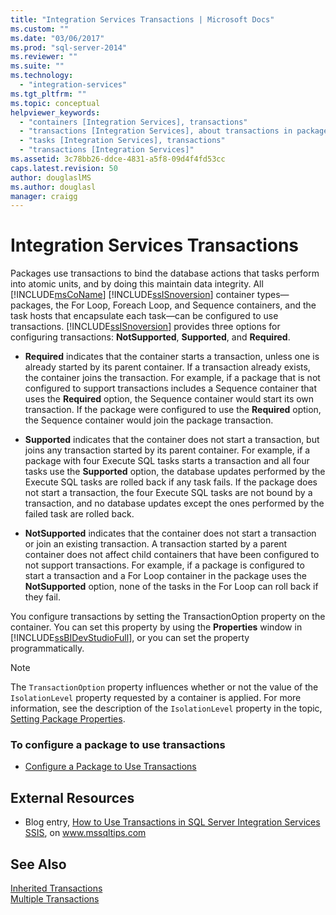 ```yaml
---
title: "Integration Services Transactions | Microsoft Docs"
ms.custom: ""
ms.date: "03/06/2017"
ms.prod: "sql-server-2014"
ms.reviewer: ""
ms.suite: ""
ms.technology: 
  - "integration-services"
ms.tgt_pltfrm: ""
ms.topic: conceptual
helpviewer_keywords: 
  - "containers [Integration Services], transactions"
  - "transactions [Integration Services], about transactions in packages"
  - "tasks [Integration Services], transactions"
  - "transactions [Integration Services]"
ms.assetid: 3c78bb26-ddce-4831-a5f8-09d4f4fd53cc
caps.latest.revision: 50
author: douglaslMS
ms.author: douglasl
manager: craigg
---
```

# Integration Services Transactions
  Packages use transactions to bind the database actions that tasks perform into atomic units, and by doing this maintain data integrity. All [!INCLUDE[msCoName](../includes/msconame-md.md)] [!INCLUDE[ssISnoversion](../includes/ssisnoversion-md.md)] container types—packages, the For Loop, Foreach Loop, and Sequence containers, and the task hosts that encapsulate each task—can be configured to use transactions. [!INCLUDE[ssISnoversion](../includes/ssisnoversion-md.md)] provides three options for configuring transactions: **NotSupported**, **Supported**, and **Required**.  
  
-   **Required** indicates that the container starts a transaction, unless one is already started by its parent container. If a transaction already exists, the container joins the transaction. For example, if a package that is not configured to support transactions includes a Sequence container that uses the **Required** option, the Sequence container would start its own transaction. If the package were configured to use the **Required** option, the Sequence container would join the package transaction.  
  
-   **Supported** indicates that the container does not start a transaction, but joins any transaction started by its parent container. For example, if a package with four Execute SQL tasks starts a transaction and all four tasks use the **Supported** option, the database updates performed by the Execute SQL tasks are rolled back if any task fails. If the package does not start a transaction, the four Execute SQL tasks are not bound by a transaction, and no database updates except the ones performed by the failed task are rolled back.  
  
-   **NotSupported** indicates that the container does not start a transaction or join an existing transaction. A transaction started by a parent container does not affect child containers that have been configured to not support transactions. For example, if a package is configured to start a transaction and a For Loop container in the package uses the **NotSupported** option, none of the tasks in the For Loop can roll back if they fail.  
  
 You configure transactions by setting the TransactionOption property on the container. You can set this property by using the **Properties** window in [!INCLUDE[ssBIDevStudioFull](../includes/ssbidevstudiofull-md.md)], or you can set the property programmatically.  
  
> [!NOTE]  
>  The `TransactionOption` property influences whether or not the value of the `IsolationLevel` property requested by a container is applied. For more information, see the description of the `IsolationLevel` property in the topic, [Setting Package Properties](set-package-properties.md).  
  
### To configure a package to use transactions  
  
-   [Configure a Package to Use Transactions](../relational-databases/native-client-ole-db-transactions/transactions.md)  
  
## External Resources  
  
-   Blog entry, [How to Use Transactions in SQL Server Integration Services SSIS](http://go.microsoft.com/fwlink/?LinkId=157783), on www.mssqltips.com  
  
## See Also  
 [Inherited Transactions](../../2014/integration-services/inherited-transactions.md)   
 [Multiple Transactions](../../2014/integration-services/multiple-transactions.md)  
  
  

